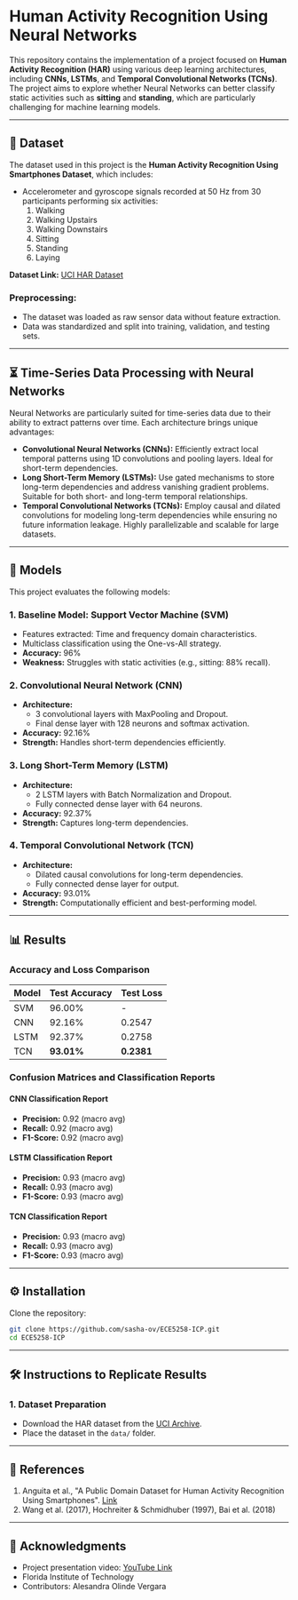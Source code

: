 # Human Activity Recognition Using Neural Networks

This repository contains the implementation of a project focused on **Human Activity Recognition (HAR)** using various deep learning architectures, including **CNNs, LSTMs**, and **Temporal Convolutional Networks (TCNs)**. The project aims to explore whether Neural Networks can better classify static activities such as **sitting** and **standing**, which are particularly challenging for machine learning models.

---

## 📂 Dataset
The dataset used in this project is the **Human Activity Recognition Using Smartphones Dataset**, which includes:

- Accelerometer and gyroscope signals recorded at 50 Hz from 30 participants performing six activities:
  1. Walking
  2. Walking Upstairs
  3. Walking Downstairs
  4. Sitting
  5. Standing
  6. Laying

**Dataset Link:** [UCI HAR Dataset](https://archive.ics.uci.edu/dataset/240/human+activity+recognition+using+smartphones)

### Preprocessing:
- The dataset was loaded as raw sensor data without feature extraction.
- Data was standardized and split into training, validation, and testing sets.

---
## ⏳ Time-Series Data Processing with Neural Networks

Neural Networks are particularly suited for time-series data due to their ability to extract patterns over time. Each architecture brings unique advantages:

- **Convolutional Neural Networks (CNNs):** Efficiently extract local temporal patterns using 1D convolutions and pooling layers. Ideal for short-term dependencies.
- **Long Short-Term Memory (LSTMs):** Use gated mechanisms to store long-term dependencies and address vanishing gradient problems. Suitable for both short- and long-term temporal relationships.
- **Temporal Convolutional Networks (TCNs):** Employ causal and dilated convolutions for modeling long-term dependencies while ensuring no future information leakage. Highly parallelizable and scalable for large datasets.

---

## 🧠 Models
This project evaluates the following models:

### 1. Baseline Model: Support Vector Machine (SVM)
- Features extracted: Time and frequency domain characteristics.
- Multiclass classification using the One-vs-All strategy.
- **Accuracy:** 96%
- **Weakness:** Struggles with static activities (e.g., sitting: 88% recall).

### 2. Convolutional Neural Network (CNN)
- **Architecture:**
  - 3 convolutional layers with MaxPooling and Dropout.
  - Final dense layer with 128 neurons and softmax activation.
- **Accuracy:** 92.16%
- **Strength:** Handles short-term dependencies efficiently.

### 3. Long Short-Term Memory (LSTM)
- **Architecture:**
  - 2 LSTM layers with Batch Normalization and Dropout.
  - Fully connected dense layer with 64 neurons.
- **Accuracy:** 92.37%
- **Strength:** Captures long-term dependencies.

### 4. Temporal Convolutional Network (TCN)
- **Architecture:**
  - Dilated causal convolutions for long-term dependencies.
  - Fully connected dense layer for output.
- **Accuracy:** 93.01%
- **Strength:** Computationally efficient and best-performing model.
---

## 📊 Results

### Accuracy and Loss Comparison
| Model         | Test Accuracy | Test Loss |
|---------------|---------------|-----------|
| SVM           | 96.00%        | -         |
| CNN           | 92.16%        | 0.2547    |
| LSTM          | 92.37%        | 0.2758    |
| TCN           | **93.01%**    | **0.2381**|

### Confusion Matrices and Classification Reports
#### CNN Classification Report
- **Precision:** 0.92 (macro avg)
- **Recall:** 0.92 (macro avg)
- **F1-Score:** 0.92 (macro avg)

#### LSTM Classification Report
- **Precision:** 0.93 (macro avg)
- **Recall:** 0.93 (macro avg)
- **F1-Score:** 0.93 (macro avg)

#### TCN Classification Report
- **Precision:** 0.93 (macro avg)
- **Recall:** 0.93 (macro avg)
- **F1-Score:** 0.93 (macro avg)

---

## ⚙️ Installation

Clone the repository:
```bash
git clone https://github.com/sasha-ov/ECE5258-ICP.git
cd ECE5258-ICP
```

---

## 🛠️ Instructions to Replicate Results

### 1. Dataset Preparation
- Download the HAR dataset from the [UCI Archive](https://archive.ics.uci.edu/dataset/240/human+activity+recognition+using+smartphones).
- Place the dataset in the `data/` folder.
---

## 📜 References
1. Anguita et al., "A Public Domain Dataset for Human Activity Recognition Using Smartphones". [Link](https://www.semanticscholar.org/paper/A-Public-Domain-Dataset-for-Human-Activity-using-Anguita-Ghio/83de43bc849ad3d9579ccf540e6fe566ef90a58e)
2. Wang et al. (2017), Hochreiter & Schmidhuber (1997), Bai et al. (2018)

---

## 🙏 Acknowledgments
- Project presentation video: [YouTube Link](https://youtu.be/dt7J8pqwO7I)
- Florida Institute of Technology
- Contributors: Alesandra Olinde Vergara
